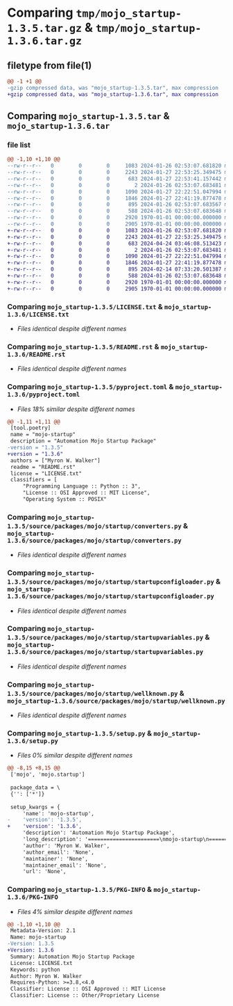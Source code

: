 # Comparing `tmp/mojo_startup-1.3.5.tar.gz` & `tmp/mojo_startup-1.3.6.tar.gz`

## filetype from file(1)

```diff
@@ -1 +1 @@
-gzip compressed data, was "mojo_startup-1.3.5.tar", max compression
+gzip compressed data, was "mojo_startup-1.3.6.tar", max compression
```

## Comparing `mojo_startup-1.3.5.tar` & `mojo_startup-1.3.6.tar`

### file list

```diff
@@ -1,10 +1,10 @@
--rw-r--r--   0        0        0     1083 2024-01-26 02:53:07.681820 mojo_startup-1.3.5/LICENSE.txt
--rw-r--r--   0        0        0     2243 2024-01-27 22:53:25.349475 mojo_startup-1.3.5/README.rst
--rw-r--r--   0        0        0      683 2024-01-27 22:53:41.157442 mojo_startup-1.3.5/pyproject.toml
--rw-r--r--   0        0        0        2 2024-01-26 02:53:07.683481 mojo_startup-1.3.5/source/packages/mojo/startup/__init__.py
--rw-r--r--   0        0        0     1090 2024-01-27 22:22:51.047994 mojo_startup-1.3.5/source/packages/mojo/startup/converters.py
--rw-r--r--   0        0        0     1846 2024-01-27 22:41:19.877478 mojo_startup-1.3.5/source/packages/mojo/startup/startupconfigloader.py
--rw-r--r--   0        0        0      895 2024-01-26 02:53:07.683567 mojo_startup-1.3.5/source/packages/mojo/startup/startupvariables.py
--rw-r--r--   0        0        0      588 2024-01-26 02:53:07.683648 mojo_startup-1.3.5/source/packages/mojo/startup/wellknown.py
--rw-r--r--   0        0        0     2920 1970-01-01 00:00:00.000000 mojo_startup-1.3.5/setup.py
--rw-r--r--   0        0        0     2905 1970-01-01 00:00:00.000000 mojo_startup-1.3.5/PKG-INFO
+-rw-r--r--   0        0        0     1083 2024-01-26 02:53:07.681820 mojo_startup-1.3.6/LICENSE.txt
+-rw-r--r--   0        0        0     2243 2024-01-27 22:53:25.349475 mojo_startup-1.3.6/README.rst
+-rw-r--r--   0        0        0      683 2024-04-24 03:46:08.513423 mojo_startup-1.3.6/pyproject.toml
+-rw-r--r--   0        0        0        2 2024-01-26 02:53:07.683481 mojo_startup-1.3.6/source/packages/mojo/startup/__init__.py
+-rw-r--r--   0        0        0     1090 2024-01-27 22:22:51.047994 mojo_startup-1.3.6/source/packages/mojo/startup/converters.py
+-rw-r--r--   0        0        0     1846 2024-01-27 22:41:19.877478 mojo_startup-1.3.6/source/packages/mojo/startup/startupconfigloader.py
+-rw-r--r--   0        0        0      895 2024-02-14 07:33:20.501387 mojo_startup-1.3.6/source/packages/mojo/startup/startupvariables.py
+-rw-r--r--   0        0        0      588 2024-01-26 02:53:07.683648 mojo_startup-1.3.6/source/packages/mojo/startup/wellknown.py
+-rw-r--r--   0        0        0     2920 1970-01-01 00:00:00.000000 mojo_startup-1.3.6/setup.py
+-rw-r--r--   0        0        0     2905 1970-01-01 00:00:00.000000 mojo_startup-1.3.6/PKG-INFO
```

### Comparing `mojo_startup-1.3.5/LICENSE.txt` & `mojo_startup-1.3.6/LICENSE.txt`

 * *Files identical despite different names*

### Comparing `mojo_startup-1.3.5/README.rst` & `mojo_startup-1.3.6/README.rst`

 * *Files identical despite different names*

### Comparing `mojo_startup-1.3.5/pyproject.toml` & `mojo_startup-1.3.6/pyproject.toml`

 * *Files 18% similar despite different names*

```diff
@@ -1,11 +1,11 @@
 [tool.poetry]
 name = "mojo-startup"
 description = "Automation Mojo Startup Package"
-version = "1.3.5"
+version = "1.3.6"
 authors = ["Myron W. Walker"]
 readme = "README.rst"
 license = "LICENSE.txt"
 classifiers = [
     "Programming Language :: Python :: 3",
     "License :: OSI Approved :: MIT License",
     "Operating System :: POSIX"
```

### Comparing `mojo_startup-1.3.5/source/packages/mojo/startup/converters.py` & `mojo_startup-1.3.6/source/packages/mojo/startup/converters.py`

 * *Files identical despite different names*

### Comparing `mojo_startup-1.3.5/source/packages/mojo/startup/startupconfigloader.py` & `mojo_startup-1.3.6/source/packages/mojo/startup/startupconfigloader.py`

 * *Files identical despite different names*

### Comparing `mojo_startup-1.3.5/source/packages/mojo/startup/startupvariables.py` & `mojo_startup-1.3.6/source/packages/mojo/startup/startupvariables.py`

 * *Files identical despite different names*

### Comparing `mojo_startup-1.3.5/source/packages/mojo/startup/wellknown.py` & `mojo_startup-1.3.6/source/packages/mojo/startup/wellknown.py`

 * *Files identical despite different names*

### Comparing `mojo_startup-1.3.5/setup.py` & `mojo_startup-1.3.6/setup.py`

 * *Files 0% similar despite different names*

```diff
@@ -8,15 +8,15 @@
 ['mojo', 'mojo.startup']
 
 package_data = \
 {'': ['*']}
 
 setup_kwargs = {
     'name': 'mojo-startup',
-    'version': '1.3.5',
+    'version': '1.3.6',
     'description': 'Automation Mojo Startup Package',
     'long_description': '=======================\nmojo-startup\n=======================\nThis package sets up a pattern for extremely early pre-configuration of variable extensibility\nhook for the startup configuration.  This module looks for a single environment variable to be set:\n\n.. code::\n\n    MJR_STARTUP_SETTINGS\n\nThe value of this variable is accessed like so:\n\n.. code::\n\n    from mojo.startup.startupvariables import MOJO_STARTUP_VARIABLES\n    \n    print(MOJO_STARTUP_VARIABLES.MJR_STARTUP_SETTINGS)\n\n\nThe `MJR_STARTUP_SETTINGS` variable is set to the path for a config file that should point to the\nconfiguration file that is used to startup the runtime.\n\nThe default value for the `MJR_STARTUP_SETTINGS` variable is `~/.mojo.config`.\n\nThe `mojo-startup` module makes a singleton `ConfigParser` available for other modules to use.  This\nconfiguration parser can be accessed by:\n\n.. code::\n    \n    from mojo.startup.wellknown import StartupConfigSingleton\n    \n    cparser = StartupConfigSingleton()\n    \n    defaults_section = cparser["DEFAULTS"]\n    someval = defaults_section["SOME_VARIABLE"]\n\n===========\nDescription\n===========\nThis module does one very important thing.  It establishes the path for all other \'mojo\' packages\non where to load default config from.  This is very important because it provides extensibility\nas early as possible in the running of any code.\n\nThe pattern established for defaults for variables is:\n* Variable is set to a hard coded default\n* Startup configuration is checked for an override\n* The environment variables are checked for an override\n\n=================\nCode Organization\n=================\n* .vscode - Common tasks\n* development - This is where the runtime environment scripts are located\n* repository-setup - Scripts for homing your repository and to your checkout and machine setup\n* userguide - Where you put your user guide\n* source/packages - Put your root folder here \'source/packages/(root-module-folder)\'\n* source/sphinx - This is the Sphinx documentation folder\n* workspaces - This is where you add VSCode workspaces templates and where workspaces show up when homed.\n\n==========\nReferences\n==========\n\n- `User Guide <userguide/userguide.rst>`\n- `Coding Standards <userguide/10-00-coding-standards.rst>`\n',
     'author': 'Myron W. Walker',
     'author_email': 'None',
     'maintainer': 'None',
     'maintainer_email': 'None',
     'url': 'None',
```

### Comparing `mojo_startup-1.3.5/PKG-INFO` & `mojo_startup-1.3.6/PKG-INFO`

 * *Files 4% similar despite different names*

```diff
@@ -1,10 +1,10 @@
 Metadata-Version: 2.1
 Name: mojo-startup
-Version: 1.3.5
+Version: 1.3.6
 Summary: Automation Mojo Startup Package
 License: LICENSE.txt
 Keywords: python
 Author: Myron W. Walker
 Requires-Python: >=3.8,<4.0
 Classifier: License :: OSI Approved :: MIT License
 Classifier: License :: Other/Proprietary License
```

